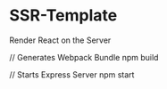 # SSR-Template
Render React on the Server

// Generates Webpack Bundle
npm build

// Starts Express Server
npm start
